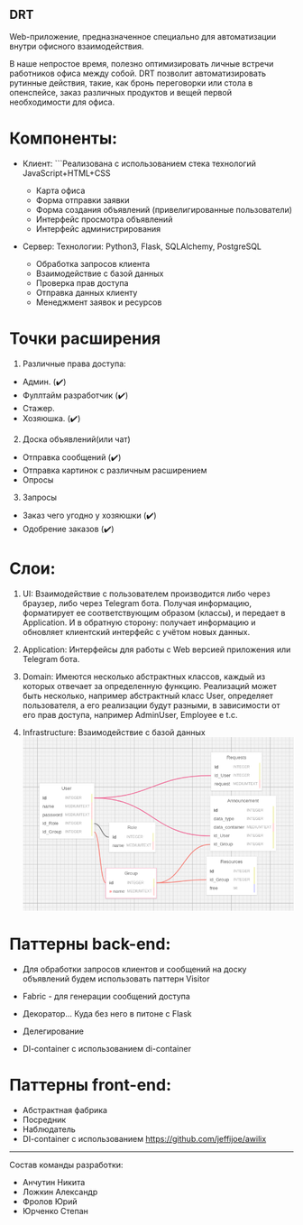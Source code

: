 DRT
---

Web-приложение, предназначенное специально для автоматизации внутри офисного взаимодействия.

В наше непростое время, полезно оптимизировать личные встречи работников офиса между собой. DRT позволит автоматизировать рутинные действия, такие, как бронь переговорки или стола в опенспейсе, заказ различных продуктов и вещей первой необходимости для офиса.

# Компоненты:

* Клиент: ```Реализована с использованием стека технологий JavaScript+HTML+CSS
    * Карта офиса
    * Форма отправки заявки
    * Форма создания объявлений (привелигированные пользователи)
    * Интерфейс просмотра объявлений
    * Интерфейс администрирования

* Сервер: 
Технологии: Python3, Flask, SQLAlchemy, PostgreSQL
    * Обработка запросов клиента
    * Взаимодействие с базой данных
    * Проверка прав доступа
    * Отправка данных клиенту
    * Менеджмент заявок и ресурсов



# Точки расширения
1. Различные права доступа:

  * Админ. (✔️)
  * Фуллтайм разработчик (✔️)
  * Стажер.
  * Хозяюшка. (✔️)

2. Доска объявлений(или чат)

  * Отправка сообщений (✔️)
  * Отправка картинок с различным расширением
  * Опросы

3.  Запросы

  * Заказ чего угодно у хозяюшки (✔️)
  * Одобрение заказов (✔️)


# Слои:

1. UI: Взаимодействие с пользователем производится либо через браузер, либо через Telegram бота. Получая информацию, форматирует ее соответствующим образом (классы), и передает в Application. И в обратную сторону: получает информацию и обновляет клиентский интерфейс с учётом новых данных.

2. Application: Интерфейсы для работы с Web версией приложения или Telegram бота.

3. Domain: Имеются несколько абстрактных классов, каждый из которых отвечает за определенную функцию. Реализаций может быть несколько, например абстрактный класс User, определяет пользователя, а его реализации будут разными, в зависимости от его прав доступа, например AdminUser, Employee e t.c.

4. Infrastructure: Взаимодействие с базой данных
![alt text](data_base.png "Title")


# Паттерны back-end:
* Для обработки запросов клиентов и сообщений на доску объявлений будем использовать паттерн Visitor
* Fabriс - для генерации сообщений доступа
* Декоратор... Куда без него в питоне с Flask
* Делегирование

* DI-container с использованием di-container

# Паттерны front-end:
* Абстрактная фабрика
* Посредник
* Наблюдатель
* DI-container с использованием https://github.com/jeffijoe/awilix
----

Состав команды разработки:

- Анчутин Никита
- Ложкин Александр
- Фролов Юрий
- Юрченко Степан
